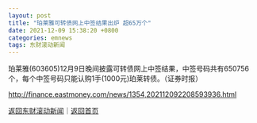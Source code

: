```yaml
---
layout: post
title: "珀莱雅可转债网上中签结果出炉 超65万个"
date: 2021-12-09 15:38:20 +0800
categories: emnews
tags: 东财滚动新闻
---
```


珀莱雅(603605)12月9日晚间披露可转债网上中签结果，中签号码共有650756个，每个中签号码只能认购1手(1000元)珀莱转债。（证券时报）

<http://finance.eastmoney.com/news/1354,202112092208593936.html>

[返回东财滚动新闻](//finews.withounder.com/emnews/)｜[返回首页](//finews.withounder.com/)